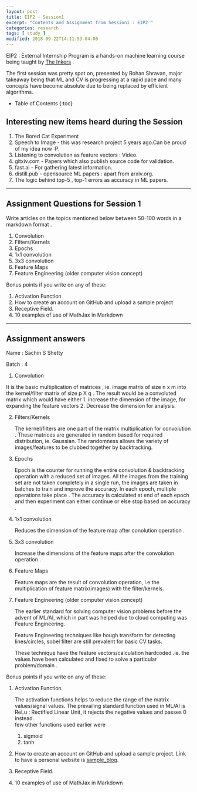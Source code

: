 ```yaml
---
layout: post
title: EIP2 - Session1
excerpt: "Contents and Assignment from Session1 : EIP2 "
categories: research
tags: [ study ]
modified: 2018-09-22T14:11:53-04:00
---
```


EIP2 : External Internship Program is a hands-on machine learning course being taught by [The Inkers](inkers.ai) .

The first session was pretty spot on, presented by Rohan Shravan, major takeaway being that ML and CV is progressing at a rapid pace and many concepts have become absolute due to being replaced by efficient algorithms.

* Table of Contents
{:toc}

## Interesting new items heard during the Session

  1. The Bored Cat Experiment
  2. Speech to Image - this was research project 5 years ago.Can be proud of my idea now :P.
  3. Listening to convolution as feature vectors : Video.
  4. gitxiv.com - Papers which also publish source code for validation.
  5. fast.ai - For gathering latest information.
  6. distill.pub -  opensource ML papers : apart from arxiv.org.
  7. The logic behind top-5 , top-1 errors as accuracy in ML papers.

---

## Assignment Questions for Session 1

Write articles on the topics mentioned below between 50-100 words in a markdown format .

1. Convolution
2. Filters/Kernels
3. Epochs
4. 1x1 convolution
5. 3x3 convolution
6. Feature Maps
7. Feature Engineering (older computer vision concept)

Bonus points if you write on any of these:

1. Activation Function
2. How to create an account on GitHub and upload a sample project
3. Receptive Field.
4. 10 examples of use of MathJax in Markdown


---
## Assignment answers

Name : Sachin S Shetty

Batch : 4


1. Convolution

  It is the basic multiplication of matrices , ie. image matrix of size n x m into the kernel/filter matrix of size p X q .
  The result would be a convoluted matrix which would have either
    1.  increase the dimension of the image, for expanding the feature vectors
    2. Decrease the dimension for analysis.


2. Filters/Kernels

    The kernel/filters are one part of the matrix multiplication for convolution . These matrices are generated in random based for required distribution, ie. Gaussian.  The randomness allows the variety of images/features to be clubbed together by backtracking.

3. Epochs

    Epoch is the counter for running the entire convolution & backtracking operation with a reduced set of images.  All the images from the training set are not taken completely in a single run, the images are taken in batches to train and improve the accuracy. In each epoch, multiple operations take place . The accuracy is calculated at end of each epoch and then experiment can either continue or else stop based on accuracy .

4. 1x1 convolution

    Reduces the dimension of the feature map after conolution operation .


5. 3x3 convolution

    Increase the dimensions of the feature maps after the convolution operation .

6. Feature Maps

    Feature maps are the result of convolution operation, i.e the multiplication of feature matrix(images) with the filter/kernels.

7. Feature Engineering (older computer vision concept)

    The earlier standard for solving computer vision problems before the advent of ML/AI, which in part was helped due to cloud computing was  Feature Engineering.

    Feature Engineering techniques like hough transform for detecting lines/circles, sobel filter are still prevalent for basic CV tasks.

    These technique have the feature vectors/calculation hardcoded .ie. the values have been calculated and fixed to solve a particular problem/domain .

Bonus points if you write on any of these:

1. Activation Function

    The activation functions helps to reduce the range of the matrix values/signal values.  The prevailing standard function used in ML/AI is ReLu : Rectified Linear Unit, it rejects the negative values and passes 0 instead.  
    few other functions used earlier were
      1. sigmoid
      2. tanh

2. How to create an account on GitHub and upload a sample project.
    Link to have a personal website is
    [sample_blog](https://sachinsshetty.github.io/sample_website/).


3. Receptive Field.


4. 10 examples of use of MathJax in Markdown
